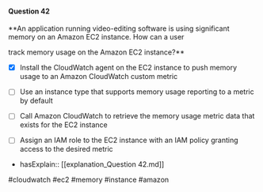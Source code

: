 #### Question  42


**An application running video-editing software is using significant memory on an Amazon EC2 instance. How can a user

track memory usage on the Amazon EC2 instance?**


- [x] Install the CloudWatch agent on the EC2 instance to push memory usage to an Amazon CloudWatch custom metric


- [ ] Use an instance type that supports memory usage reporting to a metric by default


- [ ] Call Amazon CloudWatch to retrieve the memory usage metric data that exists for the EC2 instance


- [ ] Assign an IAM role to the EC2 instance with an IAM policy granting access to the desired metric



- hasExplain:: [[explanation_Question  42.md]]

#cloudwatch #ec2 #memory #instance #amazon 